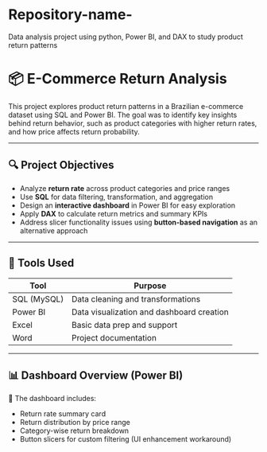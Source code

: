 # Repository-name-
Data analysis project using python, Power BI, and DAX to study product return patterns

# 📦 E-Commerce Return Analysis

This project explores product return patterns in a Brazilian e-commerce dataset using SQL and Power BI. The goal was to identify key insights behind return behavior, such as product categories with higher return rates, and how price affects return probability.

---

## 🔍 Project Objectives

- Analyze **return rate** across product categories and price ranges  
- Use **SQL** for data filtering, transformation, and aggregation  
- Design an **interactive dashboard** in Power BI for easy exploration  
- Apply **DAX** to calculate return metrics and summary KPIs  
- Address slicer functionality issues using **button-based navigation** as an alternative approach

---

## 🧰 Tools Used

| Tool        | Purpose                         |
|-------------|----------------------------------|
| SQL (MySQL) | Data cleaning and transformations |
| Power BI    | Data visualization and dashboard creation |
| Excel       | Basic data prep and support       |
| Word        | Project documentation             |

---

## 📊 Dashboard Overview (Power BI)

📌 The dashboard includes:
- Return rate summary card  
- Return distribution by price range  
- Category-wise return breakdown  
- Button slicers for custom filtering (UI enhancement workaround)

